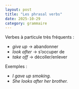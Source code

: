 ```yaml
---
layout: post
title: "Les phrasal verbs"
date: 2025-10-29
category: grammaire
---
```


Verbes à particule très fréquents :

- *give up* → abandonner
- *look after* → s’occuper de
- *take off* → décoller/enlever

Exemples :
- *I gave up smoking.*
- *She looks after her brother.*
